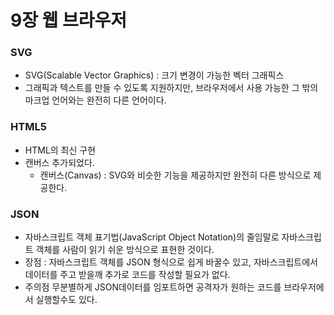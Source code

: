  9장 웹 브라우저
===

### SVG
- SVG(Scalable Vector Graphics) : 크기 변경이 가능한 벡터 그래픽스
- 그래픽과 텍스트를 만들 수 있도록 지원하지만, 브라우저에서 사용 가능한 그 밖의 마크업 언어와는 완전히 다른 언어이다.
### HTML5
- HTML의 최신 구현
- 캔버스 추가되었다.
    - 캔버스(Canvas) : SVG와 비슷한 기능을 제공하지만 완전히 다른 방식으로 제공한다.

### JSON
- 자바스크립트 객체 표기법(JavaScript Object Notation)의 줄임말로 자바스크립트 객체를 사람이 읽기 쉬운 방식으로 표현한 것이다.
- 장점 : 자바스크립트 객체를 JSON 형식으로 쉽게 바꿀수 있고, 자바스크립트에서 데이터를 주고 받을깨 추가로 코드를 작성할 필요가 없다.
- 주의점 무분별하게 JSON데이터를 임포트하면 공격자가 원하는 코드를 브라우저에서 실행할수도 있다.
